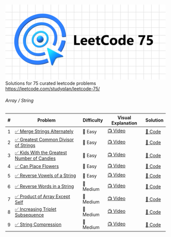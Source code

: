 ![LeetCode 75](https://github.com/shaheershukur/LeetCode-75/blob/main/_/Leetcode_76_Banner.jpg?raw=true)
Solutions for 75 curated leetcode problems <https://leetcode.com/studyplan/leetcode-75/>

###### Array / String

| #   | Problem                                                                                                                                                                                    | Difficulty         | Visual Explanation                         | Solution                                                                                                                                                                    |
| --- | ------------------------------------------------------------------------------------------------------------------------------------------------------------------------------------------ | ------------------ | ------------------------------------------ | --------------------------------------------------------------------------------------------------------------------------------------------------------------------------- |
| 1   | [:white_check_mark: Merge Strings Alternately](https://leetcode.com/problems/merge-strings-alternately/description/?envType=study-plan-v2&envId=leetcode-75)                               | :pear: Easy        | [:tv: Video](https://youtu.be/CJEVZqjEddc) | [:page_facing_up: Code](https://github.com/shaheershukur/LeetCode-75/blob/main/LeetCode%2075/1.%201768.%20Merge%20Strings%20Alternately/solution.py)                        |
| 2   | [:white_check_mark: Greatest Common Divisor of Strings](https://leetcode.com/problems/greatest-common-divisor-of-strings/?envType=study-plan-v2&envId=leetcode-75)                         | :pear: Easy        | [:tv: Video](https://youtu.be/o0iRN12EC1g) | [:page_facing_up: Code](https://github.com/shaheershukur/LeetCode-75/blob/main/LeetCode%2075/2.%201071.%20Greatest%20Common%20Divisor%20of%20Strings/solution.py)           |
| 3   | [:white_check_mark: Kids With the Greatest Number of Candies](https://leetcode.com/problems/kids-with-the-greatest-number-of-candies/description/?envType=study-plan-v2&envId=leetcode-75) | :pear: Easy        | [:tv: Video](https://youtu.be/pXAvwRyJ0dw) | [:page_facing_up: Code](https://github.com/shaheershukur/LeetCode-75/blob/main/LeetCode%2075/3.%201431.%20Kids%20With%20the%20Greatest%20Number%20of%20Candies/solution.py) |
| 4   | [:white_check_mark: Can Place Flowers](https://leetcode.com/problems/can-place-flowers/?envType=study-plan-v2&envId=leetcode-75)                                                           | :pear: Easy        | [:tv: Video](https://youtu.be/qIOGOcKRlJI) | [:page_facing_up: Code](https://github.com/shaheershukur/LeetCode-75/blob/main/LeetCode%2075/4.%20605.%20Can%20Place%20Flowers/solution.py)                                 |
| 5   | [:white_check_mark: Reverse Vowels of a String](https://leetcode.com/problems/reverse-vowels-of-a-string/description/?envType=study-plan-v2&envId=leetcode-75)                             | :pear: Easy        | [:tv: Video](https://youtu.be/uHYjUMR3Tg8) | [:page_facing_up: Code](https://github.com/shaheershukur/LeetCode-75/blob/main/LeetCode%2075/5.%20345.%20Reverse%20Vowels%20of%20a%20String/solution.py)                    |
| 6   | [:white_check_mark: Reverse Words in a String](https://leetcode.com/problems/reverse-words-in-a-string/description/?envType=study-plan-v2&envId=leetcode-75)                               | :pineapple: Medium | [:tv: Video](https://youtu.be/9lEkqOezpWw) | [:page_facing_up: Code](https://github.com/shaheershukur/LeetCode-75/blob/main/LeetCode%2075/6.%20151.%20Reverse%20Words%20in%20a%20String/solution.py)                     |
| 7   | [:white_check_mark: Product of Array Except Self](https://leetcode.com/problems/product-of-array-except-self/?envType=study-plan-v2&envId=leetcode-75)                                     | :pineapple: Medium | [:tv: Video](https://youtu.be/V_De_bhXKzc) | [:page_facing_up: Code](https://github.com/shaheershukur/LeetCode-75/blob/main/LeetCode%2075/7.%20238.%20Product%20of%20Array%20Except%20Self/solution.py)                  |
| 8   | [:white_check_mark: Increasing Triplet Subsequence](https://leetcode.com/problems/increasing-triplet-subsequence/description/?envType=study-plan-v2&envId=leetcode-75)                     | :pineapple: Medium | [:tv: Video](https://youtu.be/Nqht7TDjItM) | [:page_facing_up: Code](https://github.com/shaheershukur/LeetCode-75/blob/main/LeetCode%2075/8.%20334.%20Increasing%20Triplet%20Subsequence/solution.py)                    |
| 9   | [:white_check_mark: String Compression](https://leetcode.com/problems/string-compression/description/?envType=study-plan-v2&envId=leetcode-75)                                             | :pineapple: Medium | [:tv: Video](https://youtu.be/Vd-YX40Zz0Q) | [:page_facing_up: Code](https://github.com/shaheershukur/LeetCode-75/blob/main/LeetCode%2075/9.%20443.%20String%20Compression/solution.py)                                  |
